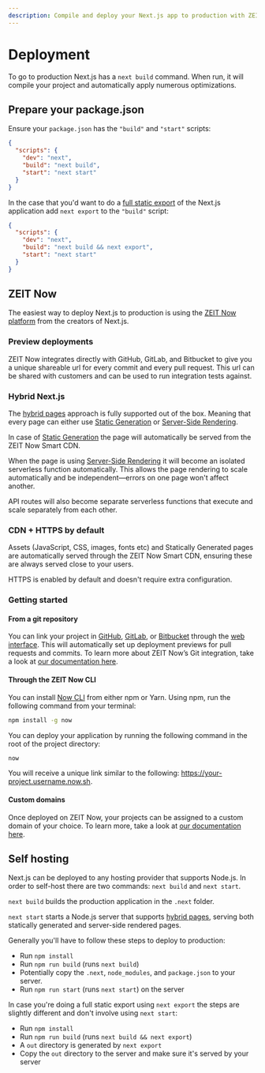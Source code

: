 ```yaml
---
description: Compile and deploy your Next.js app to production with ZEIT Now and other hosting alternatives.
---
```


# Deployment

To go to production Next.js has a `next build` command. When run, it will compile your project and automatically apply numerous optimizations.

## Prepare your package.json

Ensure your `package.json` has the `"build"` and `"start"` scripts:

```json
{
  "scripts": {
    "dev": "next",
    "build": "next build",
    "start": "next start"
  }
}
```

In the case that you'd want to do a [full static export](/docs/advanced-features/static-html-export.md) of the Next.js application add `next export` to the `"build"` script:

```json
{
  "scripts": {
    "dev": "next",
    "build": "next build && next export",
    "start": "next start"
  }
}
```

## ZEIT Now

The easiest way to deploy Next.js to production is using the [ZEIT Now platform](https://zeit.co) from the creators of Next.js.

### Preview deployments

ZEIT Now integrates directly with GitHub, GitLab, and Bitbucket to give you a unique shareable url for every commit and every pull request. This url can be shared with customers and can be used to run integration tests against.

### Hybrid Next.js

The [hybrid pages](/docs/basic-features/pages.md) approach is fully supported out of the box. Meaning that every page can either use [Static Generation](/docs/basic-features/pages.md#static-generation) or [Server-Side Rendering](/docs/basic-features/pages.md#server-side-rendering).

In case of [Static Generation](/docs/basic-features/pages.md#static-generation) the page will automatically be served from the ZEIT Now Smart CDN.

When the page is using [Server-Side Rendering](/docs/basic-features/pages.md#server-side-rendering) it will become an isolated serverless function automatically. This allows the page rendering to scale automatically and be independent—errors on one page won't affect another.

API routes will also become separate serverless functions that execute and scale separately from each other.

### CDN + HTTPS by default

Assets (JavaScript, CSS, images, fonts etc) and Statically Generated pages are automatically served through the ZEIT Now Smart CDN, ensuring these are always served close to your users.

HTTPS is enabled by default and doesn't require extra configuration.

### Getting started

#### From a git repository

You can link your project in [GitHub](https://zeit.co/new), [GitLab](https://zeit.co/new), or [Bitbucket](https://zeit.co/new) through the [web interface](https://zeit.co/new). This will automatically set up deployment previews for pull requests and commits. To learn more about ZEIT Now’s Git integration, take a look at [our documentation here](https://zeit.co/docs/v2/git-integration/).

#### Through the ZEIT Now CLI

You can install [Now CLI](https://zeit.co/download) from either npm or Yarn. Using npm, run the following command from your terminal:

```bash
npm install -g now
```

You can deploy your application by running the following command in the root of the project directory:

```bash
now
```

You will receive a unique link similar to the following: https://your-project.username.now.sh.

#### Custom domains

Once deployed on ZEIT Now, your projects can be assigned to a custom domain of your choice. To learn more, take a look at [our documentation here](https://zeit.co/docs/v2/custom-domains/).

## Self hosting

Next.js can be deployed to any hosting provider that supports Node.js. In order to self-host there are two commands: `next build` and `next start`.

`next build` builds the production application in the `.next` folder.

`next start` starts a Node.js server that supports [hybrid pages](/docs/basic-features/pages.md), serving both statically generated and server-side rendered pages.

Generally you'll have to follow these steps to deploy to production:

- Run `npm install`
- Run `npm run build` (runs `next build`)
- Potentially copy the `.next`, `node_modules`, and `package.json` to your server.
- Run `npm run start` (runs `next start`) on the server

In case you're doing a full static export using `next export` the steps are slightly different and don't involve using `next start`:

- Run `npm install`
- Run `npm run build` (runs `next build && next export`)
- A `out` directory is generated by `next export`
- Copy the `out` directory to the server and make sure it's served by your server
